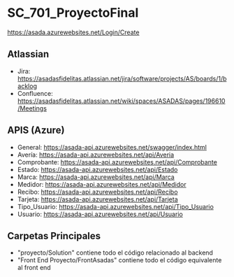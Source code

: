 # SC_701_ProyectoFinal

https://asada.azurewebsites.net/Login/Create

## Atlassian
* Jira: https://asadasfidelitas.atlassian.net/jira/software/projects/AS/boards/1/backlog
* Confluence: https://asadasfidelitas.atlassian.net/wiki/spaces/ASADAS/pages/196610/Meetings

## APIS (Azure)
* General: https://asada-api.azurewebsites.net/swagger/index.html
* Avería: https://asada-api.azurewebsites.net/api/Averia
* Comprobante: https://asada-api.azurewebsites.net/api/Comprobante
* Estado: https://asada-api.azurewebsites.net/api/Estado
* Marca: https://asada-api.azurewebsites.net/api/Marca
* Medidor: https://asada-api.azurewebsites.net/api/Medidor
* Recibo: https://asada-api.azurewebsites.net/api/Recibo
* Tarjeta: https://asada-api.azurewebsites.net/api/Tarjeta
* Tipo_Usuario: https://asada-api.azurewebsites.net/api/Tipo_Usuario
* Usuario: https://asada-api.azurewebsites.net/api/Usuario

## Carpetas Principales
* "proyecto/Solution" contiene todo el código relacionado al backend
* "Front End Proyecto/FrontAsadas" contiene todo el código equivalente al front end
